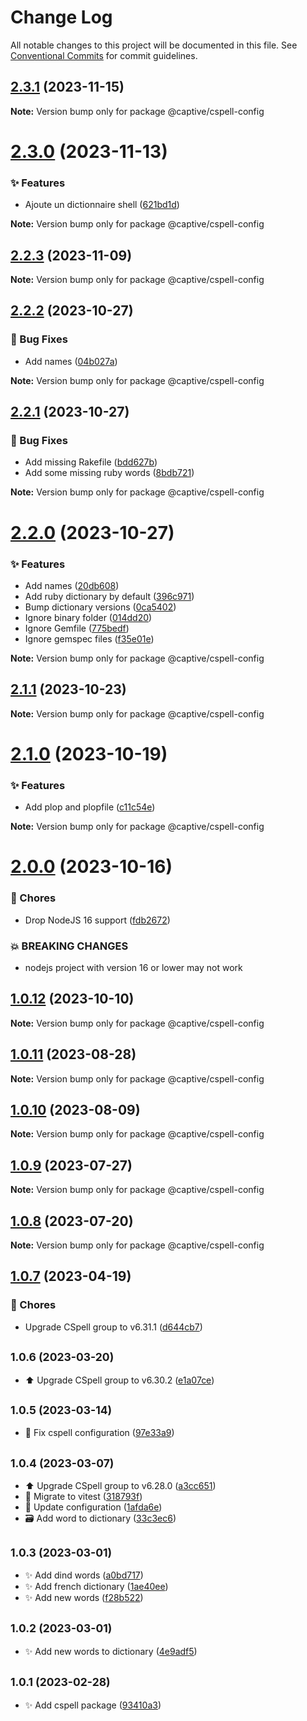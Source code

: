 # Change Log

All notable changes to this project will be documented in this file.
See [Conventional Commits](https://conventionalcommits.org) for commit guidelines.

## [2.3.1](https://github.com/Captive-Studio/es-project-config/compare/@captive/cspell-config@2.3.0...@captive/cspell-config@2.3.1) (2023-11-15)

**Note:** Version bump only for package @captive/cspell-config

# [2.3.0](https://github.com/Captive-Studio/es-project-config/compare/@captive/cspell-config@2.2.3...@captive/cspell-config@2.3.0) (2023-11-13)

### ✨ Features

- Ajoute un dictionnaire shell ([621bd1d](https://github.com/Captive-Studio/es-project-config/commit/621bd1d))

**Note:** Version bump only for package @captive/cspell-config

## [2.2.3](https://github.com/Captive-Studio/es-project-config/compare/@captive/cspell-config@2.2.2...@captive/cspell-config@2.2.3) (2023-11-09)

**Note:** Version bump only for package @captive/cspell-config

## [2.2.2](https://github.com/Captive-Studio/es-project-config/compare/@captive/cspell-config@2.2.1...@captive/cspell-config@2.2.2) (2023-10-27)

### 🐛 Bug Fixes

- Add names ([04b027a](https://github.com/Captive-Studio/es-project-config/commit/04b027a))

**Note:** Version bump only for package @captive/cspell-config

## [2.2.1](https://github.com/Captive-Studio/es-project-config/compare/@captive/cspell-config@2.2.0...@captive/cspell-config@2.2.1) (2023-10-27)

### 🐛 Bug Fixes

- Add missing Rakefile ([bdd627b](https://github.com/Captive-Studio/es-project-config/commit/bdd627b))
- Add some missing ruby words ([8bdb721](https://github.com/Captive-Studio/es-project-config/commit/8bdb721))

**Note:** Version bump only for package @captive/cspell-config

# [2.2.0](https://github.com/Captive-Studio/es-project-config/compare/@captive/cspell-config@2.1.1...@captive/cspell-config@2.2.0) (2023-10-27)

### ✨ Features

- Add names ([20db608](https://github.com/Captive-Studio/es-project-config/commit/20db608))
- Add ruby dictionary by default ([396c971](https://github.com/Captive-Studio/es-project-config/commit/396c971))
- Bump dictionary versions ([0ca5402](https://github.com/Captive-Studio/es-project-config/commit/0ca5402))
- Ignore binary folder ([014dd20](https://github.com/Captive-Studio/es-project-config/commit/014dd20))
- Ignore Gemfile ([775bedf](https://github.com/Captive-Studio/es-project-config/commit/775bedf))
- Ignore gemspec files ([f35e01e](https://github.com/Captive-Studio/es-project-config/commit/f35e01e))

**Note:** Version bump only for package @captive/cspell-config

## [2.1.1](https://github.com/Captive-Studio/es-project-config/compare/@captive/cspell-config@2.1.0...@captive/cspell-config@2.1.1) (2023-10-23)

**Note:** Version bump only for package @captive/cspell-config

# [2.1.0](https://github.com/Captive-Studio/es-project-config/compare/@captive/cspell-config@2.0.0...@captive/cspell-config@2.1.0) (2023-10-19)

### ✨ Features

- Add plop and plopfile ([c11c54e](https://github.com/Captive-Studio/es-project-config/commit/c11c54e))

**Note:** Version bump only for package @captive/cspell-config

# [2.0.0](https://github.com/Captive-Studio/es-project-config/compare/@captive/cspell-config@1.0.12...@captive/cspell-config@2.0.0) (2023-10-16)

### 🎫 Chores

- Drop NodeJS 16 support ([fdb2672](https://github.com/Captive-Studio/es-project-config/commit/fdb2672))

### 💥 BREAKING CHANGES

- nodejs project with version 16 or lower may not work

## [1.0.12](https://github.com/Captive-Studio/es-project-config/compare/@captive/cspell-config@1.0.11...@captive/cspell-config@1.0.12) (2023-10-10)

**Note:** Version bump only for package @captive/cspell-config

## [1.0.11](https://github.com/Captive-Studio/es-project-config/compare/@captive/cspell-config@1.0.10...@captive/cspell-config@1.0.11) (2023-08-28)

**Note:** Version bump only for package @captive/cspell-config

## [1.0.10](https://github.com/Captive-Studio/es-project-config/compare/@captive/cspell-config@1.0.9...@captive/cspell-config@1.0.10) (2023-08-09)

**Note:** Version bump only for package @captive/cspell-config

## [1.0.9](https://github.com/Captive-Studio/es-project-config/compare/@captive/cspell-config@1.0.8...@captive/cspell-config@1.0.9) (2023-07-27)

**Note:** Version bump only for package @captive/cspell-config

## [1.0.8](https://github.com/Captive-Studio/es-project-config/compare/@captive/cspell-config@1.0.7...@captive/cspell-config@1.0.8) (2023-07-20)

**Note:** Version bump only for package @captive/cspell-config

## [1.0.7](https://github.com/Captive-Studio/es-project-config/compare/@captive/cspell-config@1.0.6...@captive/cspell-config@1.0.7) (2023-04-19)

### 🎫 Chores

- Upgrade CSpell group to v6.31.1 ([d644cb7](https://github.com/Captive-Studio/es-project-config/commit/d644cb7))

## <small>1.0.6 (2023-03-20)</small>

- ⬆️ Upgrade CSpell group to v6.30.2 ([e1a07ce](https://github.com/Captive-Studio/es-project-config/commit/e1a07ce))

## <small>1.0.5 (2023-03-14)</small>

- 📝 Fix cspell configuration ([97e33a9](https://github.com/Captive-Studio/es-project-config/commit/97e33a9))

## <small>1.0.4 (2023-03-07)</small>

- ⬆️ Upgrade CSpell group to v6.28.0 ([a3cc651](https://github.com/Captive-Studio/es-project-config/commit/a3cc651))
- 👷 Migrate to vitest ([318793f](https://github.com/Captive-Studio/es-project-config/commit/318793f))
- 👷 Update configuration ([1afda6e](https://github.com/Captive-Studio/es-project-config/commit/1afda6e))
- 🗃️ Add word to dictionary ([33c3ec6](https://github.com/Captive-Studio/es-project-config/commit/33c3ec6))

## <small>1.0.3 (2023-03-01)</small>

- ✨ Add dind words ([a0bd717](https://github.com/Captive-Studio/es-project-config/commit/a0bd717))
- ✨ Add french dictionary ([1ae40ee](https://github.com/Captive-Studio/es-project-config/commit/1ae40ee))
- ✨ Add new words ([f28b522](https://github.com/Captive-Studio/es-project-config/commit/f28b522))

## <small>1.0.2 (2023-03-01)</small>

- ✨ Add new words to dictionary ([4e9adf5](https://github.com/Captive-Studio/es-project-config/commit/4e9adf5))

## <small>1.0.1 (2023-02-28)</small>

- ✨ Add cspell package ([93410a3](https://github.com/Captive-Studio/es-project-config/commit/93410a3))
